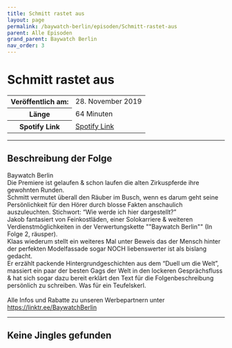 ```yaml
---
title: Schmitt rastet aus
layout: page
permalink: /baywatch-berlin/episoden/Schmitt-rastet-aus
parent: Alle Episoden
grand_parent: Baywatch Berlin
nav_order: 3
---
```


# Schmitt rastet aus
<table class="resp-table dcf-table dcf-table-responsive dcf-table-bordered dcf-table-striped dcf-w-100%">
                    <tbody>
                        <tr>
                            <th scope="row">Veröffentlich am:</th>
                            <td data-label="Veröffentlich am:">28. November 2019</td>
                        </tr>
                        <tr>
                            <th scope="row">Länge </th>
                            <td data-label="Länge ">64 Minuten</td>
                        </tr><tr>
                                <th scope="row">Spotify Link</th>
                                <td data-label="Spotify Link"><a href="https://open.spotify.com/episode/0wxCYJIFUULRSG9tx3JHKU">Spotify Link</a></td>
                            </tr></tbody>
                </table>

***

## Beschreibung der Folge

<div>
Baywatch Berlin <br> Die Premiere ist gelaufen & schon laufen die alten Zirkuspferde ihre gewohnten Runden.  <br> Schmitt vermutet überall den Räuber im Busch, wenn es darum geht seine Persönlichkeit für den Hörer durch blosse Fakten anschaulich auszuleuchten. Stichwort: “Wie werde ich hier dargestellt?” <br> Jakob fantasiert von Feinkostläden, einer Solokarriere & weiteren Verdienstmöglichkeiten in der Verwertungskette ""Baywatch Berlin"" (In Folge 2, räusper).  <br> Klaas wiederum stellt ein weiteres Mal unter Beweis das der Mensch hinter der perfekten Modelfassade sogar NOCH liebenswerter ist als bislang gedacht.  <br> Er erzählt packende Hintergrundgeschichten aus dem “Duell um die Welt”, massiert ein paar der besten Gags der Welt in den lockeren Gesprächsfluss & hat sich sogar dazu bereit erklärt den Text für die Folgenbeschreibung persönlich zu schreiben. Was für ein Teufelskerl. <br>  <br> Alle Infos und Rabatte zu unseren Werbepartnern unter <a href="https://linktr.ee/BaywatchBerlin">https://linktr.ee/BaywatchBerlin</a>  
</div>

***

## Keine Jingles gefunden